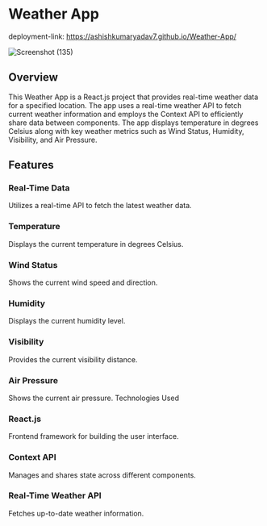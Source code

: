 # Weather App
deployment-link: https://ashishkumaryadav7.github.io/Weather-App/

![Screenshot (135)](https://github.com/user-attachments/assets/eee0d13e-d0f9-49ea-9feb-7dcfd014f7cd)

## Overview
This Weather App is a React.js project that provides real-time weather data for a specified location. The app uses a real-time weather API to fetch current weather information and employs the Context API to efficiently share data between components. The app displays temperature in degrees Celsius along with key weather metrics such as Wind Status, Humidity, Visibility, and Air Pressure.

## Features
<h3>Real-Time Data</h3> Utilizes a real-time API to fetch the latest weather data.
<h3>Temperature</h3> Displays the current temperature in degrees Celsius.
<h3>Wind Status</h3> Shows the current wind speed and direction.
<h3>Humidity</h3> Displays the current humidity level.
<h3>Visibility</h3> Provides the current visibility distance.
<h3>Air Pressure</h3> Shows the current air pressure.
Technologies Used
<h3>React.js</h3> Frontend framework for building the user interface.
<h3>Context API</h3> Manages and shares state across different components.
<h3>Real-Time Weather API</h3> Fetches up-to-date weather information.

